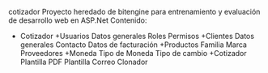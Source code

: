 cotizador
Proyecto heredado de bitengine para entrenamiento y evaluación de desarrollo web en ASP.Net
Contenido: 
- Cotizador
    +Usuarios
        Datos generales
        Roles
        Permisos
    +Clientes
        Datos generales
        Contacto
        Datos de facturación
    +Productos
        Familia
        Marca
        Proveedores
    +Moneda
        Tipo de Moneda
        Tipo de cambio
    +Cotizador
        Plantilla PDF
        Plantilla Correo
        Clonador
    


